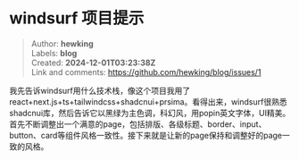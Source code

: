 # windsurf 项目提示

> Author: **hewking**  
> Labels: **blog**  
> Created: **2024-12-01T03:23:38Z**  
> Link and comments: <https://github.com/hewking/blog/issues/1>  


我先告诉windsurf用什么技术栈，像这个项目我用了react+next.js+ts+tailwindcss+shadcnui+prsima。看得出来，windsurf很熟悉shadcnui库，然后告诉它以黑绿为主色调，科幻风，用popin英文字体，UI精美。首先不断调整出一个满意的page，包括排版、各级标题、border、input、button、card等组件风格一致性。接下来就是让新的page保持和调整好的page一致的风格。